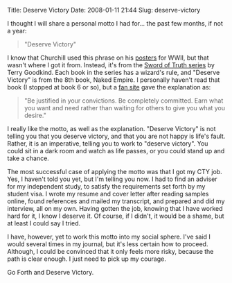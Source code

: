 Title: Deserve Victory
Date: 2008-01-11 21:44
Slug: deserve-victory

I thought I will share a personal motto I had for... the past few
months, if not a year:  

> "Deserve Victory"
> </p>

I know that Churchill used this phrase on his
[posters](http://images.google.com/images?hl=en&gbv=2&q=%20deserve%20victory)
for WWII, but that wasn't where I got it from. Instead, it's from the
[Sword of Truth series](http://en.wikipedia.org/wiki/The_Sword_of_Truth)
by Terry Goodkind. Each book in the series has a wizard's rule, and
"Deserve Victory" is from the 8th book, Naked Empire. I personally
haven't read that book (I stopped at book 6 or so), but a [fan
site](http://terrygoodkind.net/rules.php) gave the explanation as:  

> "Be justified in your convictions. Be completely committed. Earn what
> you want and need rather than waiting for others to give you what you
> desire."
> </p>

I really like the motto, as well as the explanation. "Deserve Victory"
is not telling you that you deserve victory, and that you are not happy
is life's fault. Rather, it is an imperative, telling you to work to
"deserve victory". You could sit in a dark room and watch as life
passes, or you could stand up and take a chance.

The most successful case of applying the motto was that I got my CTY
job. Yes, I haven't told you yet, but I'm telling you now. I had to find
an adviser for my independent study, to satisfy the requirements set
forth by my student visa. I wrote my resume and cover letter after
reading samples online, found references and mailed my transcript, and
prepared and did my interview, all on my own. Having gotten the job,
knowing that I have worked hard for it, I know I deserve it. Of course,
if I didn't, it would be a shame, but at least I could say I tried.

I have, however, yet to work this motto into my social sphere. I've said
I would several times in my journal, but it's less certain how to
proceed. Although, I could be convinced that it only feels more risky,
because the path is clear enough. I just need to pick up my courage.

Go Forth and Deserve Victory.

